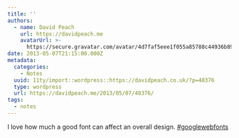 ```yaml
---
title: ''
authors:
  - name: David Peach
    url: https://davidpeach.me
    avatarUrl: >-
      https://secure.gravatar.com/avatar/4d7faf5eee1f055a85788c44936b8995eaab6dfb004e7854ec747ccb272e91ee?s=96&d=mm&r=g
date: 2013-05-07T21:15:00.000Z
metadata:
  categories:
    - Notes
  uuid: 11ty/import::wordpress::https://davidpeach.co.uk/?p=48376
  type: wordpress
  url: https://davidpeach.me/2013/05/07/48376/
tags:
  - notes
---
```

I love how much a good font can affect an overall design. [#googlewebfonts](https://twitter.com/search?q=%23googlewebfonts)
